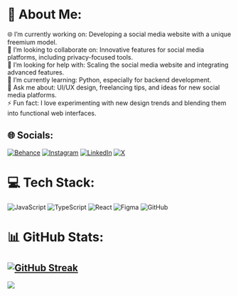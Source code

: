 # 💫 About Me:
🌐 I’m currently working on: Developing a social media website with a unique freemium model.<br>👫 I’m looking to collaborate on: Innovative features for social media platforms, including privacy-focused tools.<br>🤝 I’m looking for help with: Scaling the social media website and integrating advanced features.<br>🌱 I’m currently learning: Python, especially for backend development.<br>💬 Ask me about: UI/UX design, freelancing tips, and ideas for new social media platforms.<br>⚡ Fun fact: I love experimenting with new design trends and blending them into functional web interfaces.


## 🌐 Socials:
[![Behance](https://img.shields.io/badge/Behance-1769ff?logo=behance&logoColor=white)](https://behance.net/ahmedbhf) [![Instagram](https://img.shields.io/badge/Instagram-%23E4405F.svg?logo=Instagram&logoColor=white)](https://instagram.com/a7medbhf) [![LinkedIn](https://img.shields.io/badge/LinkedIn-%230077B5.svg?logo=linkedin&logoColor=white)](https://linkedin.com/in/ahmedbhf) [![X](https://img.shields.io/badge/X-black.svg?logo=X&logoColor=white)](https://x.com/ahmedbhf4real) 

# 💻 Tech Stack:
![JavaScript](https://img.shields.io/badge/javascript-%23323330.svg?style=for-the-badge&logo=javascript&logoColor=%23F7DF1E) 
![TypeScript](https://img.shields.io/badge/typescript-%23007ACC.svg?style=for-the-badge&logo=typescript&logoColor=white) 
![React](https://img.shields.io/badge/react-%2320232a.svg?style=for-the-badge&logo=react&logoColor=%2361DAFB) 
![Figma](https://img.shields.io/badge/figma-%23F24E1E.svg?style=for-the-badge&logo=figma&logoColor=white) 
![GitHub](https://img.shields.io/badge/github-%23121011.svg?style=for-the-badge&logo=github&logoColor=white) 

# 📊 GitHub Stats:
[![GitHub Streak](https://streak-stats.demolab.com?user=ahmedbhf&theme=react)](https://git.io/streak-stats)
---
[![](https://visitcount.itsvg.in/api?id=ahmedbhf&icon=0&color=0)](https://visitcount.itsvg.in)

<!-- Proudly created with GPRM ( https://gprm.itsvg.in ) -->
